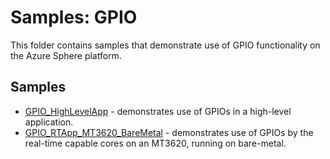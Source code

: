 # Samples: GPIO

This folder contains samples that demonstrate use of GPIO functionality on the Azure Sphere platform.

## Samples

 * [GPIO_HighLevelApp](GPIO_HighLevelApp/) - demonstrates use of GPIOs in a high-level application.
 * [GPIO_RTApp_MT3620_BareMetal](GPIO_RTApp_MT3620_BareMetal) - demonstrates use of GPIOs by the real-time capable cores on an MT3620, running on bare-metal.

